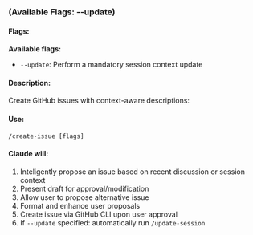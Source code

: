### (Available Flags: --update)

#### Flags:
**Available flags:**
- `--update`: Perform a mandatory session context update

#### Description:
Create GitHub issues with context-aware descriptions:

#### Use:
`/create-issue [flags]`

#### Claude will:
1. Inteligently propose an issue based on recent discussion or session context
2. Present draft for approval/modification
3. Allow user to propose alternative issue
4. Format and enhance user proposals
5. Create issue via GitHub CLI upon user approval
6. If `--update` specified: automatically run `/update-session`

